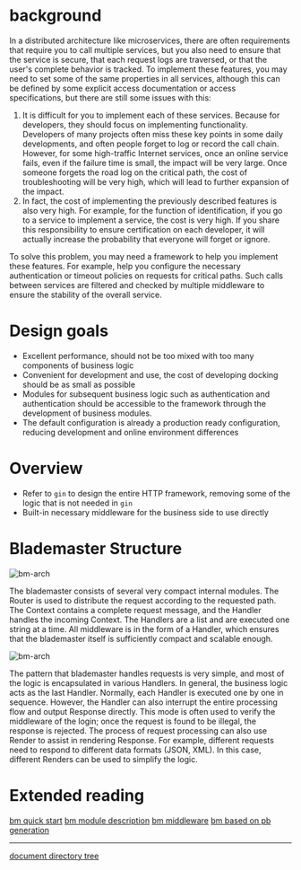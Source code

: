 # background

In a distributed architecture like microservices, there are often requirements that require you to call multiple services, but you also need to ensure that the service is secure, that each request logs are traversed, or that the user's complete behavior is tracked. To implement these features, you may need to set some of the same properties in all services, although this can be defined by some explicit access documentation or access specifications, but there are still some issues with this:

1. It is difficult for you to implement each of these services. Because for developers, they should focus on implementing functionality. Developers of many projects often miss these key points in some daily developments, and often people forget to log or record the call chain. However, for some high-traffic Internet services, once an online service fails, even if the failure time is small, the impact will be very large. Once someone forgets the road log on the critical path, the cost of troubleshooting will be very high, which will lead to further expansion of the impact.
2. In fact, the cost of implementing the previously described features is also very high. For example, for the function of identification, if you go to a service to implement a service, the cost is very high. If you share this responsibility to ensure certification on each developer, it will actually increase the probability that everyone will forget or ignore.

To solve this problem, you may need a framework to help you implement these features. For example, help you configure the necessary authentication or timeout policies on requests for critical paths. Such calls between services are filtered and checked by multiple middleware to ensure the stability of the overall service.

# Design goals

* Excellent performance, should not be too mixed with too many components of business logic
* Convenient for development and use, the cost of developing docking should be as small as possible
* Modules for subsequent business logic such as authentication and authentication should be accessible to the framework through the development of business modules.
* The default configuration is already a production ready configuration, reducing development and online environment differences

# Overview

* Refer to `gin` to design the entire HTTP framework, removing some of the logic that is not needed in `gin`
* Built-in necessary middleware for the business side to use directly

# Blademaster Structure

![bm-arch](/doc/img/bm-arch-2-2.png)

The blademaster consists of several very compact internal modules. The Router is used to distribute the request according to the requested path. The Context contains a complete request message, and the Handler handles the incoming Context. The Handlers are a list and are executed one string at a time.
All middleware is in the form of a Handler, which ensures that the blademaster itself is sufficiently compact and scalable enough.

![bm-arch](/doc/img/bm-arch-2-3.png)

The pattern that blademaster handles requests is very simple, and most of the logic is encapsulated in various Handlers. In general, the business logic acts as the last Handler. Normally, each Handler is executed one by one in sequence.
However, the Handler can also interrupt the entire processing flow and output Response directly. This mode is often used to verify the middleware of the login; once the request is found to be illegal, the response is rejected.
The process of request processing can also use Render to assist in rendering Response. For example, different requests need to respond to different data formats (JSON, XML). In this case, different Renders can be used to simplify the logic.

# Extended reading

[bm quick start](blademaster-quickstart.md) [bm module description](blademaster-mod.md) [bm middleware](blademaster-mid.md) [bm based on pb generation](blademaster-pb.md)

-------------

[document directory tree](summary.md)